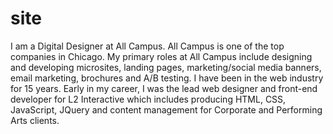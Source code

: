 # site

I am a Digital Designer at All Campus. All Campus is one of the top companies in Chicago. My primary roles at All Campus include designing and developing microsites, landing pages, marketing/social media banners, email marketing, brochures and A/B testing. I have been in the web industry for 15 years. Early in my career, I was the lead web designer and front-end developer for L2 Interactive which includes producing HTML, CSS, JavaScript, JQuery and content management for Corporate and Performing Arts clients.
